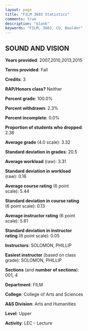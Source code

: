 ```yaml
---
layout: page
title: "FILM 3603 Statistics"
comments: true
description: "blank"
keywords: "FILM, 3603, CU, Boulder"
--- 
```

<head>
<script src="https://ajax.googleapis.com/ajax/libs/jquery/2.1.3/jquery.min.js"></script>
<script src="https://dl.dropboxusercontent.com/s/pc42nxpaw1ea4o9/highcharts.js?dl=0"></script>
<!-- <script src="../assets/js/highcharts.js"></script> -->
<style type="text/css">@font-face {
	font-family: "Bebas Neue";
	src: url(https://www.filehosting.org/file/details/544349/BebasNeue%20Regular.otf) format("opentype");
	}
	h1.Bebas { 
		font-family: "Bebas Neue", Verdana, Tahoma;
	}
</style>
</head>
<body>
	<div id="container" style="float: right; width: 45%; height: 88%; margin-left: 2.5%; margin-right: 2.5%;"></div>
	<script language="JavaScript">
		$(document).ready(function() {
		var chart = {type: 'column'};
		var title = {text: 'Grade Distribution'};
		var xAxis = {categories: ['A','B','C','D','F'],crosshair: true};
		var yAxis = {min: 0,title: {text: 'Percentage'}};
		var tooltip = {headerFormat: '<center><b><span style="font-size:20px">{point.key}</span></b></center>',
		               pointFormat: '<td style="padding:0"><b>{point.y:.1f}%</b></td>',
		               footerFormat: '</table>',shared: true,useHTML: true};
		var plotOptions = {column: {pointPadding: 0.0,borderWidth: 0}};  
		var credits = {enabled: false};var series= [{name: 'Percent',data: [43.55,50.0,4.03,1.61,0.81,]}];
		var json = {};
		json.chart = chart;
		json.title = title;
		json.tooltip = tooltip;
		json.xAxis = xAxis;
		json.yAxis = yAxis;  
		json.series = series;
		json.plotOptions = plotOptions;  
		json.credits = credits;
		$('#container').highcharts(json);
	});
	</script>
</body>
			   
## SOUND AND VISION

**Years provided**: 2007,2010,2013,2015

**Terms provided**: Fall

**Credits**: 3

**RAP/Honors class?** Neither

**Percent grade**: 100.0%

**Percent withdrawn**: 2.3%

**Percent incomplete**: 0.0%

**Proportion of students who dropped**: 2.36

**Average grade** (4.0 scale): 3.32

**Standard deviation in grades**: 20.5

**Average workload** (raw): 3.31

**Standard deviation in workload** (raw): 0.16

**Average course rating** (6 point scale): 5.44

**Standard deviation in course rating** (6 point scale): 0.13

**Average instructor rating** (6 point scale): 5.61

**Standard deviation in instructor rating** (6 point scale): 0.05

**Instructors**: SOLOMON, PHILLIP

**Easiest instructor** (based on class grade): SOLOMON, PHILLIP

**Sections** (and **number of sections**): 001, 4

**Department**: FILM

**College**: College of Arts and Sciences

**A&S Division**: Arts and Humanities

**Level**: Upper

**Activity**: LEC - Lecture